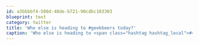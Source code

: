 ```yaml
---
id: a3bbbbf4-508d-48de-b721-90cdbc103303
blueprint: text
category: twitter
title: 'Who else is heading to #geekbeers today?'
caption: 'Who else is heading to <span class="hashtag hashtag_local">#<a href="http://tweettemp.darylchymko.ca/?tag=geekbeers">geekbeers</a> today?'
---
```

